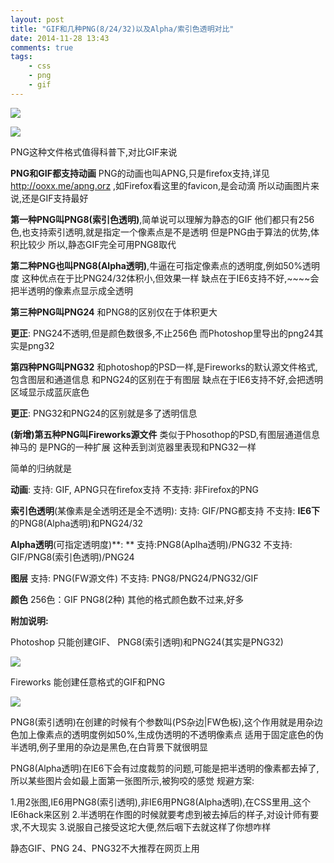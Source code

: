 ```yaml
---
layout: post
title: "GIF和几种PNG(8/24/32)以及Alpha/索引色透明对比"
date: 2014-11-28 13:43
comments: true
tags:
	- css
	- png
	- gif
---
```




![](/asset/blogImg/pnggif-1.png)

![](/asset/blogImg/pnggif-1.png)

PNG这种文件格式值得科普下,对比GIF来说

**PNG和GIF都支持动画**
PNG的动画也叫APNG,只是firefox支持,详见 <http://ooxx.me/apng.orz> ,如Firefox看这里的favicon,是会动滴
所以动画图片来说,还是GIF支持最好

**第一种PNG叫PNG8(索引色透明)**,简单说可以理解为静态的GIF
他们都只有256色,也支持索引透明,就是指定一个像素点是不是透明
但是PNG由于算法的优势,体积比较少
所以,静态GIF完全可用PNG8取代

**第二种PNG也叫PNG8(Alpha透明)**,牛逼在可指定像素点的透明度,例如50%透明度
这种优点在于比PNG24/32体积小,但效果一样
缺点在于IE6支持不好,~~~~会把半透明的像素点显示成全透明

**第三种PNG叫PNG24**
和PNG8的区别仅在于体积更大

**更正**: PNG24不透明,但是颜色数很多,不止256色
而Photoshop里导出的png24其实是png32

**第四种PNG叫PNG32**
和photoshop的PSD一样,是Fireworks的默认源文件格式,包含图层和通道信息
和PNG24的区别在于有图层
缺点在于IE6支持不好,会把透明区域显示成蓝灰底色

**更正**: PNG32和PNG24的区别就是多了透明信息

**(新增)第五种PNG叫Fireworks源文件**
类似于Phosothop的PSD,有图层通道信息神马的
是PNG的一种扩展
这种丢到浏览器里表现和PNG32一样

简单的归纳就是

**动画**:
支持: GIF, APNG只在firefox支持
不支持: 非Firefox的PNG

**索引色透明**(某像素是全透明还是全不透明):
支持: GIF/PNG都支持
不支持: **IE6下**的PNG8(Alpha透明)和PNG24/32

**Alpha透明**(可指定透明度)**: **
支持:PNG8(Aplha透明)/PNG32
不支持: GIF/PNG8(索引色透明)/PNG24

**图层**
支持: PNG(FW源文件)
不支持: PNG8/PNG24/PNG32/GIF

**颜色**
256色：GIF PNG8(2种)
其他的格式颜色数不过来,好多

**附加说明:**

Photoshop 只能创建GIF、 PNG8(索引透明)和PNG24(其实是PNG32)

![](/asset/blogImg/pnggif-3.png)

Fireworks 能创建任意格式的GIF和PNG

![](/asset/blogImg/pnggif-4.png)

PNG8(索引透明)在创建的时候有个参数叫(PS杂边|FW色板),这个作用就是用杂边色加上像素点的透明度例如50%,生成伪透明的不透明像素点
适用于固定底色的伪半透明,例子里用的杂边是黑色,在白背景下就很明显

PNG8(Alpha透明)在IE6下会有过度裁剪的问题,可能是把半透明的像素都去掉了,所以某些图片会如最上面第一张图所示,被狗咬的感觉
规避方案:

1.用2张图,IE6用PNG8(索引透明),非IE6用PNG8(Alpha透明),在CSS里用_这个IE6hack来区别
2.半透明在作图的时候就要考虑到被去掉后的样子,对设计师有要求,不大现实
3.说服自己接受这坨大便,然后咽下去就这样了你想咋样

静态GIF、PNG 24、PNG32不大推荐在网页上用

